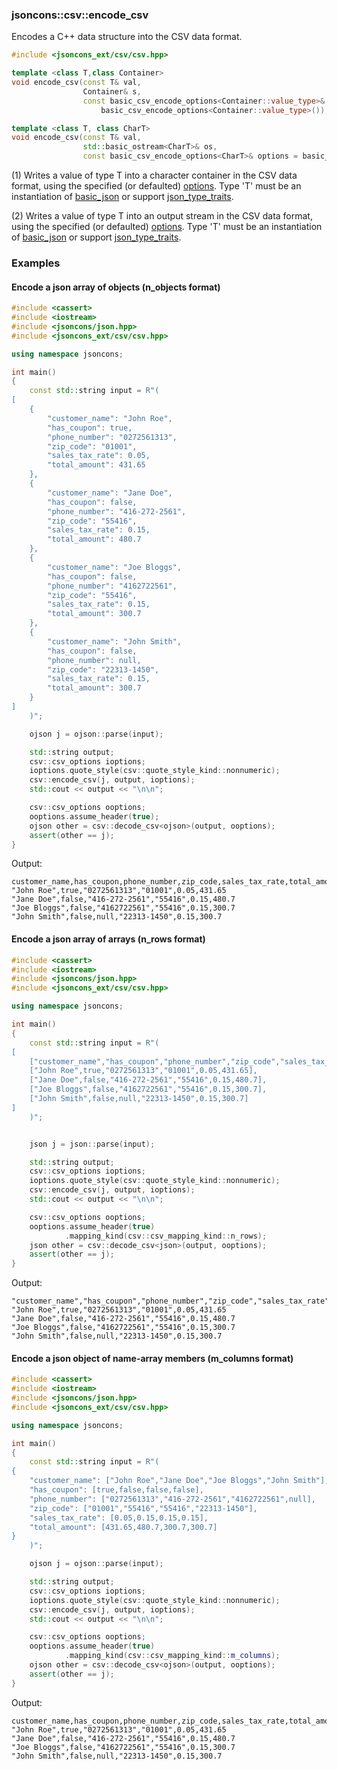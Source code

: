 ### jsoncons::csv::encode_csv

Encodes a C++ data structure into the CSV data format.

```cpp
#include <jsoncons_ext/csv/csv.hpp>

template <class T,class Container>
void encode_csv(const T& val, 
                Container& s, 
                const basic_csv_encode_options<Container::value_type>& options = 
                    basic_csv_encode_options<Container::value_type>()); (1)

template <class T, class CharT>
void encode_csv(const T& val, 
                std::basic_ostream<CharT>& os, 
                const basic_csv_encode_options<CharT>& options = basic_csv_encode_options<CharT>()); (2)
```

(1) Writes a value of type T into a character container in the CSV data format, using the specified (or defaulted) [options](basic_csv_options.md). 
Type 'T' must be an instantiation of [basic_json](../basic_json.md) 
or support [json_type_traits](../json_type_traits.md). 

(2) Writes a value of type T into an output stream in the CSV data format, using the specified (or defaulted) [options](basic_csv_options.md). 
Type 'T' must be an instantiation of [basic_json](../basic_json.md) 
or support [json_type_traits](../json_type_traits.md). 

### Examples

#### Encode a json array of objects (n_objects format)

```cpp
#include <cassert>
#include <iostream>
#include <jsoncons/json.hpp>
#include <jsoncons_ext/csv/csv.hpp>

using namespace jsoncons;

int main()
{
    const std::string input = R"(
[
    {
        "customer_name": "John Roe",
        "has_coupon": true,
        "phone_number": "0272561313",
        "zip_code": "01001",
        "sales_tax_rate": 0.05,
        "total_amount": 431.65
    },
    {
        "customer_name": "Jane Doe",
        "has_coupon": false,
        "phone_number": "416-272-2561",
        "zip_code": "55416",
        "sales_tax_rate": 0.15,
        "total_amount": 480.7
    },
    {
        "customer_name": "Joe Bloggs",
        "has_coupon": false,
        "phone_number": "4162722561",
        "zip_code": "55416",
        "sales_tax_rate": 0.15,
        "total_amount": 300.7
    },
    {
        "customer_name": "John Smith",
        "has_coupon": false,
        "phone_number": null,
        "zip_code": "22313-1450",
        "sales_tax_rate": 0.15,
        "total_amount": 300.7
    }
]
    )";

    ojson j = ojson::parse(input);

    std::string output;
    csv::csv_options ioptions;
    ioptions.quote_style(csv::quote_style_kind::nonnumeric);
    csv::encode_csv(j, output, ioptions);
    std::cout << output << "\n\n";

    csv::csv_options ooptions;
    ooptions.assume_header(true);
    ojson other = csv::decode_csv<ojson>(output, ooptions);
    assert(other == j);
}
```
Output:
```
customer_name,has_coupon,phone_number,zip_code,sales_tax_rate,total_amount
"John Roe",true,"0272561313","01001",0.05,431.65
"Jane Doe",false,"416-272-2561","55416",0.15,480.7
"Joe Bloggs",false,"4162722561","55416",0.15,300.7
"John Smith",false,null,"22313-1450",0.15,300.7
```

#### Encode a json array of arrays (n_rows format)

```cpp
#include <cassert>
#include <iostream>
#include <jsoncons/json.hpp>
#include <jsoncons_ext/csv/csv.hpp>

using namespace jsoncons;

int main()
{
    const std::string input = R"(
[
    ["customer_name","has_coupon","phone_number","zip_code","sales_tax_rate","total_amount"],
    ["John Roe",true,"0272561313","01001",0.05,431.65],
    ["Jane Doe",false,"416-272-2561","55416",0.15,480.7],
    ["Joe Bloggs",false,"4162722561","55416",0.15,300.7],
    ["John Smith",false,null,"22313-1450",0.15,300.7]
]
    )";


    json j = json::parse(input);

    std::string output;
    csv::csv_options ioptions;
    ioptions.quote_style(csv::quote_style_kind::nonnumeric);
    csv::encode_csv(j, output, ioptions);
    std::cout << output << "\n\n";

    csv::csv_options ooptions;
    ooptions.assume_header(true)
            .mapping_kind(csv::csv_mapping_kind::n_rows);
    json other = csv::decode_csv<json>(output, ooptions);
    assert(other == j);
}
```
Output:
```
"customer_name","has_coupon","phone_number","zip_code","sales_tax_rate","total_amount"
"John Roe",true,"0272561313","01001",0.05,431.65
"Jane Doe",false,"416-272-2561","55416",0.15,480.7
"Joe Bloggs",false,"4162722561","55416",0.15,300.7
"John Smith",false,null,"22313-1450",0.15,300.7
```

#### Encode a json object of name-array members (m_columns format)

```cpp
#include <cassert>
#include <iostream>
#include <jsoncons/json.hpp>
#include <jsoncons_ext/csv/csv.hpp>

using namespace jsoncons;

int main()
{
    const std::string input = R"(
{
    "customer_name": ["John Roe","Jane Doe","Joe Bloggs","John Smith"],
    "has_coupon": [true,false,false,false],
    "phone_number": ["0272561313","416-272-2561","4162722561",null],
    "zip_code": ["01001","55416","55416","22313-1450"],
    "sales_tax_rate": [0.05,0.15,0.15,0.15],
    "total_amount": [431.65,480.7,300.7,300.7]
}
    )";

    ojson j = ojson::parse(input);

    std::string output;
    csv::csv_options ioptions;
    ioptions.quote_style(csv::quote_style_kind::nonnumeric);
    csv::encode_csv(j, output, ioptions);
    std::cout << output << "\n\n";

    csv::csv_options ooptions;
    ooptions.assume_header(true)
            .mapping_kind(csv::csv_mapping_kind::m_columns);
    ojson other = csv::decode_csv<ojson>(output, ooptions);
    assert(other == j);
}
```
Output:
```
customer_name,has_coupon,phone_number,zip_code,sales_tax_rate,total_amount
"John Roe",true,"0272561313","01001",0.05,431.65
"Jane Doe",false,"416-272-2561","55416",0.15,480.7
"Joe Bloggs",false,"4162722561","55416",0.15,300.7
"John Smith",false,null,"22313-1450",0.15,300.7
```


